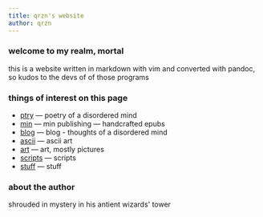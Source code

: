 ```yaml
---
title: qrzn's website
author: qrzn
---
```


### welcome to my realm, mortal

this is a website written in markdown with vim and converted with pandoc, so kudos to the devs of of those programs

### things of interest on this page

* [ptry](/ptry/ptry.html) &mdash; poetry of a disordered mind
* [min](/min/min.html) &mdash; min publishing &mdash; handcrafted epubs
* [blog](/blog/blog.html) &mdash; blog - thoughts of a disordered mind 
* [ascii](/ascii/ascii.html) &mdash; ascii art
* [art](/art/art.html) &mdash; art, mostly pictures
* [scripts](/scripts.html) &mdash; scripts
* [stuff](/stuff.html) &mdash; stuff

### about the author

shrouded in mystery in his antient wizards' tower
